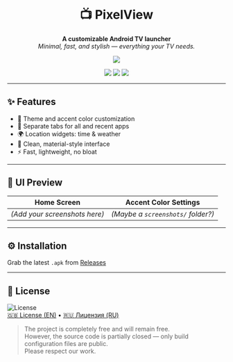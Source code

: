 <h1 align="center">📺 PixelView</h1>

<p align="center">
  <strong>A customizable Android TV launcher</strong><br/>
  <em>Minimal, fast, and stylish — everything your TV needs.</em>
</p>

<p align="center">
  <a href="./README.ru.md"><img src="https://img.shields.io/badge/🇷🇺 Читать на русском-grey?style=for-the-badge" /></a>
</p>

<p align="center">
  <img src="https://img.shields.io/badge/Platform-Android%20TV-green?style=flat-square" />
  <img src="https://img.shields.io/badge/Made%20with-Java-blue?style=flat-square" />
  <img src="https://img.shields.io/badge/license-PixelSmith%20Custom-red?style=flat-square" />
</p>

---

## ✨ Features

- 🎨 Theme and accent color customization  
- 📁 Separate tabs for all and recent apps  
- 🌍 Location widgets: time & weather  
- 📱 Clean, material-style interface  
- ⚡ Fast, lightweight, no bloat  

---

## 📸 UI Preview

| Home Screen | Accent Color Settings |
|-------------|------------------------|
| *(Add your screenshots here)* | *(Maybe a `screenshots/` folder?)* |

---

## ⚙️ Installation

Grab the latest `.apk` from [Releases](https://github.com/PixelSmith-tech/PixelView/releases)  

---

## 📜 License

![License](https://img.shields.io/badge/license-PixelSmith%20Custom-red?style=flat-square)  
[🇬🇧 License (EN)](LICENSE) • [🇷🇺 Лицензия (RU)](LICENSE_RU.md)

> The project is completely free and will remain free.  
> However, the source code is partially closed — only build configuration files are public.  
> Please respect our work.
